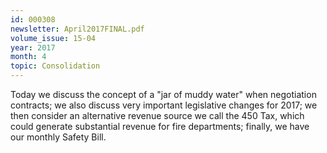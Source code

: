 ```yaml
---
id: 000308
newsletter: April2017FINAL.pdf
volume_issue: 15-04
year: 2017
month: 4
topic: Consolidation
---
```


Today we discuss the concept of a "jar of muddy water" when negotiation contracts; we also discuss very important legislative changes for 2017; we then consider an alternative revenue source we call the 450 Tax, which could generate substantial revenue for fire departments; finally, we have our monthly Safety Bill.